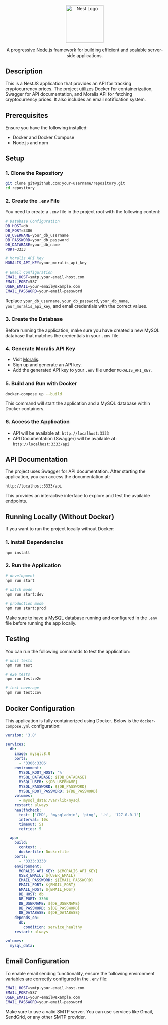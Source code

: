 <p align="center">
  <a href="http://nestjs.com/" target="blank"><img src="https://nestjs.com/img/logo-small.svg" width="120" alt="Nest Logo" /></a>
</p>

  <p align="center">A progressive <a href="http://nodejs.org" target="_blank">Node.js</a> framework for building efficient and scalable server-side applications.</p>
  
## Description

This is a NestJS application that provides an API for tracking cryptocurrency prices. The project utilizes Docker for containerization, Swagger for API documentation, and Moralis API for fetching cryptocurrency prices. It also includes an email notification system.

## Prerequisites

Ensure you have the following installed:
- Docker and Docker Compose
- Node.js and npm

## Setup

### 1. Clone the Repository

```bash
git clone git@github.com:your-username/repository.git
cd repository
```

### 2. Create the `.env` File

You need to create a `.env` file in the project root with the following content:

```bash
# Database Configuration
DB_HOST=db
DB_PORT=3306
DB_USERNAME=your_db_username
DB_PASSWORD=your_db_password
DB_DATABASE=your_db_name
PORT=3333

# Moralis API Key
MORALIS_API_KEY=your_moralis_api_key

# Email Configuration
EMAIL_HOST=smtp.your-email-host.com
EMAIL_PORT=587
USER_EMAIL=your-email@example.com
EMAIL_PASSWORD=your-email-password
```

Replace `your_db_username`, `your_db_password`, `your_db_name`, `your_moralis_api_key`, and email credentials with the correct values.

### 3. Create the Database

Before running the application, make sure you have created a new MySQL database that matches the credentials in your `.env` file.

### 4. Generate Moralis API Key

- Visit [Moralis](https://moralis.io/).
- Sign up and generate an API key.
- Add the generated API key to your `.env` file under `MORALIS_API_KEY`.

### 5. Build and Run with Docker

```bash
docker-compose up --build
```

This command will start the application and a MySQL database within Docker containers.

### 6. Access the Application

- API will be available at: `http://localhost:3333`
- API Documentation (Swagger) will be available at: `http://localhost:3333/api`

## API Documentation

The project uses Swagger for API documentation. After starting the application, you can access the documentation at:

```
http://localhost:3333/api
```

This provides an interactive interface to explore and test the available endpoints.

## Running Locally (Without Docker)

If you want to run the project locally without Docker:

### 1. Install Dependencies

```bash
npm install
```

### 2. Run the Application

```bash
# development
npm run start

# watch mode
npm run start:dev

# production mode
npm run start:prod
```

Make sure to have a MySQL database running and configured in the `.env` file before running the app locally.

## Testing

You can run the following commands to test the application:

```bash
# unit tests
npm run test

# e2e tests
npm run test:e2e

# test coverage
npm run test:cov
```

## Docker Configuration

This application is fully containerized using Docker. Below is the `docker-compose.yml` configuration:

```yaml
version: '3.8'

services:
  db:
    image: mysql:8.0
    ports:
      - '3306:3306'
    environment:
      MYSQL_ROOT_HOST: '%'
      MYSQL_DATABASE: ${DB_DATABASE}
      MYSQL_USER: ${DB_USERNAME}
      MYSQL_PASSWORD: ${DB_PASSWORD}
      MYSQL_ROOT_PASSWORD: ${DB_PASSWORD}
    volumes:
      - mysql_data:/var/lib/mysql
    restart: always
    healthcheck:
      test: ['CMD', 'mysqladmin', 'ping', '-h', '127.0.0.1']
      interval: 10s
      timeout: 5s
      retries: 5

  app:
    build:
      context: .
      dockerfile: Dockerfile
    ports:
      - '3333:3333'
    environment:
      MORALIS_API_KEY: ${MORALIS_API_KEY}
      USER_EMAIL: ${USER_EMAIL}
      EMAIL_PASSWORD: ${EMAIL_PASSWORD}
      EMAIL_PORT: ${EMAIL_PORT}
      EMAIL_HOST: ${EMAIL_HOST}
      DB_HOST: db
      DB_PORT: 3306
      DB_USERNAME: ${DB_USERNAME}
      DB_PASSWORD: ${DB_PASSWORD}
      DB_DATABASE: ${DB_DATABASE}
    depends_on:
      db:
        condition: service_healthy
    restart: always

volumes:
  mysql_data:
```

## Email Configuration

To enable email sending functionality, ensure the following environment variables are correctly configured in the `.env` file:

```bash
EMAIL_HOST=smtp.your-email-host.com
EMAIL_PORT=587
USER_EMAIL=your-email@example.com
EMAIL_PASSWORD=your-email-password
```

Make sure to use a valid SMTP server. You can use services like Gmail, SendGrid, or any other SMTP provider.